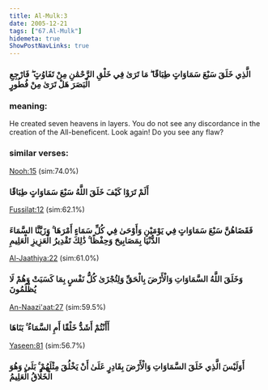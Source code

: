 ```yaml
---
title: Al-Mulk:3
date: 2005-12-21
tags: ["67.Al-Mulk"]
hidemeta: true 
ShowPostNavLinks: true 
---
```

### الَّذِي خَلَقَ سَبْعَ سَمَاوَاتٍ طِبَاقًا ۖ مَا تَرَىٰ فِي خَلْقِ الرَّحْمَٰنِ مِنْ تَفَاوُتٍ ۖ فَارْجِعِ الْبَصَرَ هَلْ تَرَىٰ مِنْ فُطُورٍ
### meaning: 
He created seven heavens in layers. You do not see any discordance in the creation of the All-beneficent. Look again! Do you see any flaw?
### similar verses: 

[Nooh:15](/71/15) (sim:74.0%)

### أَلَمْ تَرَوْا كَيْفَ خَلَقَ اللَّهُ سَبْعَ سَمَاوَاتٍ طِبَاقًا

[Fussilat:12](/41/12) (sim:62.1%)

### فَقَضَاهُنَّ سَبْعَ سَمَاوَاتٍ فِي يَوْمَيْنِ وَأَوْحَىٰ فِي كُلِّ سَمَاءٍ أَمْرَهَا ۚ وَزَيَّنَّا السَّمَاءَ الدُّنْيَا بِمَصَابِيحَ وَحِفْظًا ۚ ذَٰلِكَ تَقْدِيرُ الْعَزِيزِ الْعَلِيمِ

[Al-Jaathiya:22](/45/22) (sim:61.0%)

### وَخَلَقَ اللَّهُ السَّمَاوَاتِ وَالْأَرْضَ بِالْحَقِّ وَلِتُجْزَىٰ كُلُّ نَفْسٍ بِمَا كَسَبَتْ وَهُمْ لَا يُظْلَمُونَ

[An-Naazi'aat:27](/79/27) (sim:59.5%)

### أَأَنْتُمْ أَشَدُّ خَلْقًا أَمِ السَّمَاءُ ۚ بَنَاهَا

[Yaseen:81](/36/81) (sim:56.7%)

### أَوَلَيْسَ الَّذِي خَلَقَ السَّمَاوَاتِ وَالْأَرْضَ بِقَادِرٍ عَلَىٰ أَنْ يَخْلُقَ مِثْلَهُمْ ۚ بَلَىٰ وَهُوَ الْخَلَّاقُ الْعَلِيمُ
